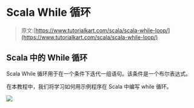 # Scala While 循环

> 原文:[https://www.tutorialkart.com/scala/scala-while-loop/](https://www.tutorialkart.com/scala/scala-while-loop/)

## Scala 中的 While 循环

Scala While 循环用于在一个条件下迭代一组语句。该条件是一个布尔表达式。

在本教程中，我们将学习如何用示例程序在 Scala 中编写 while 循环。

[![](../Images/925da31b32d6bc3827932f6c8afb11bb.png)](https://www.tutorialkart.com/)